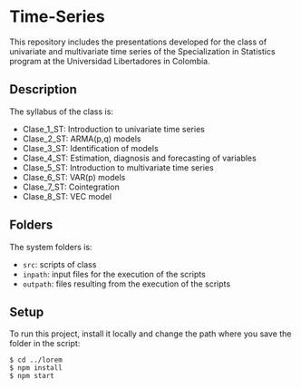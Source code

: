 # Time-Series
This repository includes the presentations developed for the class of univariate and multivariate time series of the Specialization in Statistics program at the Universidad Libertadores in Colombia.

## Description
The syllabus of the class is:
* Clase_1_ST: Introduction to univariate time series
* Clase_2_ST: ARMA(p,q) models
* Clase_3_ST: Identification of models
* Clase_4_ST: Estimation, diagnosis and forecasting of variables
* Clase_5_ST: Introduction to multivariate time series
* Clase_6_ST: VAR(p) models
* Clase_7_ST: Cointegration
* Clase_8_ST: VEC model
	
## Folders
The system folders is:
* ```src```: scripts of class
* ```inpath```: input files for the execution of the scripts
* ```outpath```: files resulting from the execution of the scripts

## Setup
To run this project, install it locally and change the path where you save the folder in the script:

```
$ cd ../lorem
$ npm install
$ npm start
```

